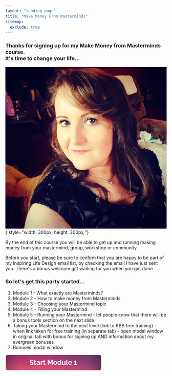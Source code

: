 ```yaml
---
layout: "landing_page"
title: "Make Money From Masterminds"
sitemap:
  exclude: true  
---
```

 <div class="separator-2"></div>
 
### Thanks for signing up for my <b>Make Money from Masterminds course</b>.<br>It's time to change your life...

![Picture of Corinna](/i/Cory.jpg){:style="width: 300px; height: 300px;"}

By the end of this course you will be able to get up and running making money from your mastermind, group, workshop or community.

Before you start, please be sure to confirm that you are happy to be part of my Inspiring Life Design email list, by checking the email I have just sent you. There's a bonus welcome gift waiting for you when you get done.

### So let's get this party started...

1. Module 1 - What exactly are Masterminds?
2. Module 2 - How to make money from Masterminds
3. Module 3 - Choosing your Mastermind topic
4. Module 4 - Filling your Mastermind
5. Module 5 - Running your Mastermind - let people know that there will be a bonus tools section on the next slide
6. Taking your Mastermind to the next level (link to KBB free training) - when link taken for free training (in separate tab) - open modal window in original tab with bonus for signing up AND information about my evergreen bonuses
7. Bonuses modal window

<a href="/ff/masterminds">
  <img src="/ff/masterminds/c19/buttons/start_module_1.png" alt="Make money with Masterminds Module 1 button">
</a>

